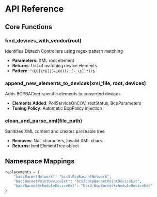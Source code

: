 # API Reference

## Core Functions

### find_devices_with_vendor(root)
Identifies Distech Controllers using regex pattern matching
- **Parameters**: XML root element
- **Returns**: List of matching device elements
- **Pattern**: `^(EC[CYB]|S-100)(?:[-_\s].*)?$`

### append_new_elements_to_devices(xml_file, root, devices)
Adds BCPBACnet-specific elements to converted devices
- **Elements Added**: PollServiceOnCOV, restStatus, BcpParameters
- **Tuning Policy**: Automatic BcpPolicy injection

### clean_and_parse_xml(file_path)
Sanitizes XML content and creates parseable tree
- **Removes**: Null characters, invalid XML chars
- **Returns**: lxml ElementTree object

## Namespace Mappings
```python
replacements = {
    "bac:BacnetNetwork": "bcs3:BcpBacnetNetwork",
    "bac:BacnetPointDeviceExt": "bcs3:BcpBacnetPointDeviceExt",
    "bac:BacnetScheduleDeviceExt": "bcs3:BcpBacnetScheduleDeviceExt"
}
